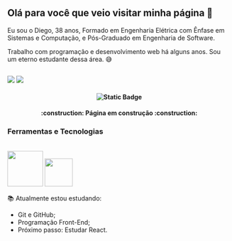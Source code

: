 ## Olá para você que veio visitar minha página 👋

Eu sou o Diego, 38 anos, Formado em Engenharia Elétrica com Ênfase em Sistemas e Computação, e Pós-Graduado em Engenharia de Software. 

Trabalho com programação e desenvolvimento web há alguns anos. Sou um eterno estudante dessa área. :sweat_smile: 

##
<div>
  <a href="mailto:diego.r.neves@gmail.com" target="_blank" rel="noopener noreferrer"><img src="https://img.shields.io/badge/Gmail-D14836?style=for-the-badge&logo=gmail&logoColor=white" target="_blank" rel="noopener noreferrer"></a>
  <a href="https://www.linkedin.com/in/diego-do-ros%C3%A1rio-neves-66462737/" target="_blank" rel="noopener noreferrer"><img src="https://img.shields.io/badge/LinkedIn-0077B5?style=for-the-badge&logo=linkedin&logoColor=white)"target="_blank" rel="noopener noreferrer"></a>
 </div> 
 
   

<h4 align="center"> 
    
![Static Badge](https://img.shields.io/badge/Status%20da%20P%C3%A1gina-Em%20Desenvolvimento-fac043)

</h4>

<h4 align="center">
    :construction:  Página em construção  :construction:
</h4>

### Ferramentas e Tecnologias
<div style="display:inline_block"><br>
  <img loading="lazy" src="https://github.com/user-attachments/assets/354969d9-cf79-48f0-86aa-6115550592e1" width=80>
<img loading="lazy" src="https://github.com/user-attachments/assets/83b269db-b4a0-41b8-83c2-066ce9ecc594" width=63>
</div>



📚 Atualmente estou estudando:
- Git e GitHub;
- Programação Front-End;
- Próximo passo: Estudar React.


<!--
**DiegoNeves/DiegoNeves** is a ✨ _special_ ✨ repository because its `README.md` (this file) appears on your GitHub profile.

Here are some ideas to get you started:

- 🔭 I’m currently working on ...
- 🌱 I’m currently learning ...
- 👯 I’m looking to collaborate on ...
- 🤔 I’m looking for help with ...
- 💬 Ask me about ...
- 📫 How to reach me: ...
- 😄 Pronouns: ...
- ⚡ Fun fact: ...
-->
